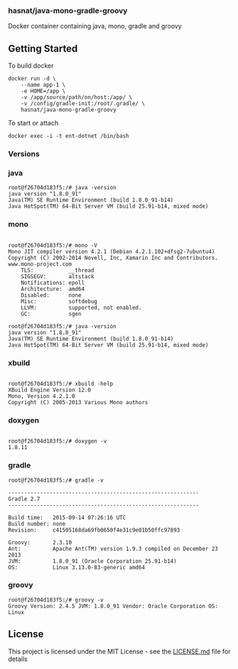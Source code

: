 
### hasnat/java-mono-gradle-groovy
Docker container containing java, mono, gradle and groovy

## Getting Started

To build docker
```
docker run -d \
    --name app-1 \
    -e HOME=/app \
    -v /app/source/path/on/host:/app/ \
    -v /config/gradle-init:/root/.gradle/ \
    hasnat/java-mono-gradle-groovy
```

To start or attach
```
docker exec -i -t ent-dotnet /bin/bash
```

### Versions
### java

```
root@f26704d183f5:/# java -version
java version "1.8.0_91"
Java(TM) SE Runtime Environment (build 1.8.0_91-b14)
Java HotSpot(TM) 64-Bit Server VM (build 25.91-b14, mixed mode)
```

### mono
```

root@f26704d183f5:/# mono -V
Mono JIT compiler version 4.2.1 (Debian 4.2.1.102+dfsg2-7ubuntu4)
Copyright (C) 2002-2014 Novell, Inc, Xamarin Inc and Contributors. www.mono-project.com
	TLS:           __thread
	SIGSEGV:       altstack
	Notifications: epoll
	Architecture:  amd64
	Disabled:      none
	Misc:          softdebug 
	LLVM:          supported, not enabled.
	GC:            sgen

root@f26704d183f5:/# java -version
java version "1.8.0_91"
Java(TM) SE Runtime Environment (build 1.8.0_91-b14)
Java HotSpot(TM) 64-Bit Server VM (build 25.91-b14, mixed mode)
```

### xbuild
```

root@f26704d183f5:/# xbuild -help
XBuild Engine Version 12.0
Mono, Version 4.2.1.0
Copyright (C) 2005-2013 Various Mono authors
```

### doxygen
```

root@f26704d183f5:/# doxygen -v
1.8.11

```

### gradle
```
root@f26704d183f5:/# gradle -v

------------------------------------------------------------
Gradle 2.7
------------------------------------------------------------

Build time:   2015-09-14 07:26:16 UTC
Build number: none
Revision:     c41505168da69fb0650f4e31c9e01b50ffc97893

Groovy:       2.3.10
Ant:          Apache Ant(TM) version 1.9.3 compiled on December 23 2013
JVM:          1.8.0_91 (Oracle Corporation 25.91-b14)
OS:           Linux 3.13.0-83-generic amd64
```

### groovy
```
root@f26704d183f5:/# groovy -v
Groovy Version: 2.4.5 JVM: 1.8.0_91 Vendor: Oracle Corporation OS: Linux
```

## License

This project is licensed under the MIT License - see the [LICENSE.md](LICENSE.md) file for details
